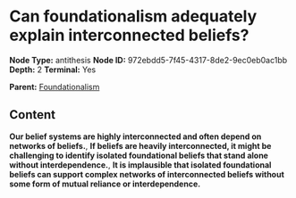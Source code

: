 # Can foundationalism adequately explain interconnected beliefs?

**Node Type:** antithesis
**Node ID:** 972ebdd5-7f45-4317-8de2-9ec0eb0ac1bb
**Depth:** 2
**Terminal:** Yes

**Parent:** [Foundationalism](foundationalism.md)

## Content

**Our belief systems are highly interconnected and often depend on networks of beliefs.**, **If beliefs are heavily interconnected, it might be challenging to identify isolated foundational beliefs that stand alone without interdependence.**, **It is implausible that isolated foundational beliefs can support complex networks of interconnected beliefs without some form of mutual reliance or interdependence.**
